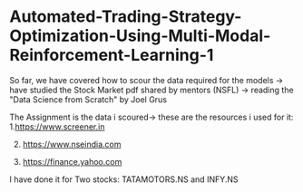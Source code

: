 # Automated-Trading-Strategy-Optimization-Using-Multi-Modal-Reinforcement-Learning-1

So far, we have covered how to scour the data required for the models
-> have studied the Stock Market pdf shared by mentors (NSFL)
-> reading the "Data Science from Scratch" by Joel Grus

The Assignment is the data i scoured->
these are the resources i used for it:
 1.https://www.screener.in

2. https://www.nseindia.com

3. https://finance.yahoo.com

I have done it for Two stocks: TATAMOTORS.NS and INFY.NS
